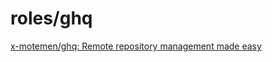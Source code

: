 # roles/ghq
[x-motemen/ghq: Remote repository management made easy](https://github.com/x-motemen/ghq)

